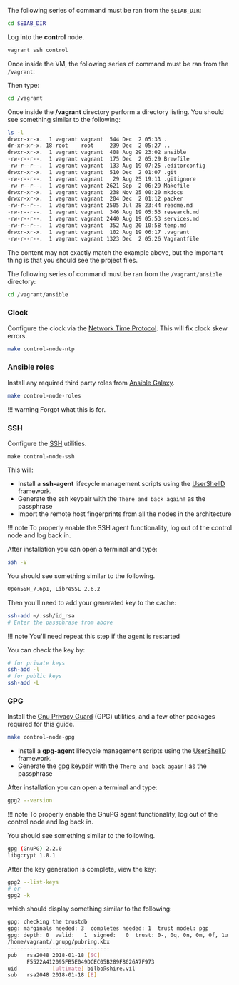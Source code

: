 The following series of command must be ran from the `$EIAB_DIR`:

```bash
cd $EIAB_DIR
```

Log into the **control** node.

```bash
vagrant ssh control
```

Once inside the VM, the following series of command must be ran from the `/vagrant`:

Then type:

```bash
cd /vagrant
```

Once inside the **/vagrant** directory perform a directory listing. You should see something similar 
to the following:

```bash
ls -l 
drwxr-xr-x.  1 vagrant vagrant  544 Dec  2 05:33 .
dr-xr-xr-x. 18 root    root     239 Dec  2 05:27 ..
drwxr-xr-x.  1 vagrant vagrant  408 Aug 29 23:02 ansible
-rw-r--r--.  1 vagrant vagrant  175 Dec  2 05:29 Brewfile
-rw-r--r--.  1 vagrant vagrant  133 Aug 19 07:25 .editorconfig
drwxr-xr-x.  1 vagrant vagrant  510 Dec  2 01:07 .git
-rw-r--r--.  1 vagrant vagrant   29 Aug 25 19:11 .gitignore
-rw-r--r--.  1 vagrant vagrant 2621 Sep  2 06:29 Makefile
drwxr-xr-x.  1 vagrant vagrant  238 Nov 25 00:20 mkdocs
drwxr-xr-x.  1 vagrant vagrant  204 Dec  2 01:12 packer
-rw-r--r--.  1 vagrant vagrant 2505 Jul 28 23:44 readme.md
-rw-r--r--.  1 vagrant vagrant  346 Aug 19 05:53 research.md
-rw-r--r--.  1 vagrant vagrant 2440 Aug 19 05:53 services.md
-rw-r--r--.  1 vagrant vagrant  352 Aug 20 10:58 temp.md
drwxr-xr-x.  1 vagrant vagrant  102 Aug 19 06:17 .vagrant
-rw-r--r--.  1 vagrant vagrant 1323 Dec  2 05:26 Vagrantfile
```

The content may not exactly match the example above, but the important thing is that
you should see the project files.


The following series of command must be ran from the `/vagrant/ansible` directory:

```bash
cd /vagrant/ansible
```

### Clock

Configure the clock via the [Network Time Protocol](http://www.ntp.org).  This will fix 
clock skew errors.

```bash
make control-node-ntp
```

### Ansible roles

Install any required third party roles from [Ansible Galaxy](https://galaxy.ansible.com).

```bash
make control-node-roles
```

!!! warning
    Forgot what this is for.

### SSH

Configure the [SSH](../tools/ssh) utilities.

```
make control-node-ssh
```

This will:

- Install a **ssh-agent** lifecycle management scripts using the [UserShellD](../tools/usershelld) framework.
- Generate the ssh keypair with the `There and back again!` as the passphrase
- Import the remote host fingerprints from all the nodes in the architecture

!!! note
    To properly enable the SSH agent functionality, log out of the control node
    and log back in.

After installation you can open a terminal and type:

```bash
ssh -V
```

You should see something similar to the following.

```bash
OpenSSH_7.6p1, LibreSSL 2.6.2
```

Then you'll need to add your generated key to the cache:

```bash
ssh-add ~/.ssh/id_rsa
# Enter the passphrase from above
```

!!! note
    You'll need repeat this step if the agent is restarted

You can check the key by:

```bash
# for private keys
ssh-add -l
# for public keys
ssh-add -L
```

### GPG

Install the [Gnu Privacy Guard](../tools/gpg) (GPG) utilities, and a few other packages 
required for this guide.

```bash
make control-node-gpg
```

- Install a **gpg-agent** lifecycle management scripts using the [UserShellD](../tools/usershelld) framework.
- Generate the gpg keypair with the `There and back again!` as the passphrase

After installation you can open a terminal and type:

```bash
gpg2 --version
```

!!! note
    To properly enable the GnuPG agent functionality, log out of the control node
    and log back in.

You should see something similar to the following.

```bash
gpg (GnuPG) 2.2.0
libgcrypt 1.8.1
```

After the key generation is complete, view the key:

```bash
gpg2 --list-keys
# or
gpg2 -k
```

which should display something similar to the following:

```bash
gpg: checking the trustdb
gpg: marginals needed: 3  completes needed: 1  trust model: pgp
gpg: depth: 0  valid:   1  signed:   0  trust: 0-, 0q, 0n, 0m, 0f, 1u
/home/vagrant/.gnupg/pubring.kbx
--------------------------------
pub   rsa2048 2018-01-18 [SC]
      F5522A412095FB5E049DCEC05B289F8626A7F973
uid           [ultimate] bilbo@shire.vil
sub   rsa2048 2018-01-18 [E]
```

